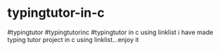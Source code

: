 # typingtutor-in-c
#typingtutor
#typingtutorinc
#typingtutor in c using linklist
i have made typing tutor project in c using linklist...enjoy it
